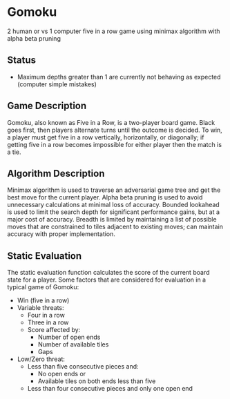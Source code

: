 # Gomoku
2 human or vs 1 computer five in a row game using minimax algorithm with alpha beta pruning

## Status

- Maximum depths greater than 1 are currently not behaving as expected (computer simple mistakes)

## Game Description

Gomoku, also known as Five in a Row, is a two-player board game. Black goes first, then players
alternate turns until the outcome is decided. To win, a player must get
five in a row vertically, horizontally, or diagonally; if getting five
in a row becomes impossible for either player then the match is a tie.

## Algorithm Description

Minimax algorithm is used to traverse an adversarial game tree and get the best move 
for the current player.  Alpha beta pruning is used to avoid unnecessary calculations 
at minimal loss of accuracy.  Bounded lookahead is used to limit the search depth for 
significant performance gains, but at a major cost of accuracy.  Breadth is limited by
maintaining a list of possible moves that are constrained to tiles adjacent to existing
moves; can maintain accuracy with proper implementation.

## Static Evaluation

The static evaluation function calculates the score of the current board state for a player.
Some factors that are considered for evaluation in a typical game of Gomoku:
- Win (five in a row)
- Variable threats: 
  - Four in a row
  - Three in a row
  - Score affected by:
    - Number of open ends
    - Number of available tiles
    - Gaps
- Low/Zero threat:
  - Less than five consecutive pieces and: 
    - No open ends or 
    - Available tiles on both ends less than five
  - Less than four consecutive pieces and only one open end
